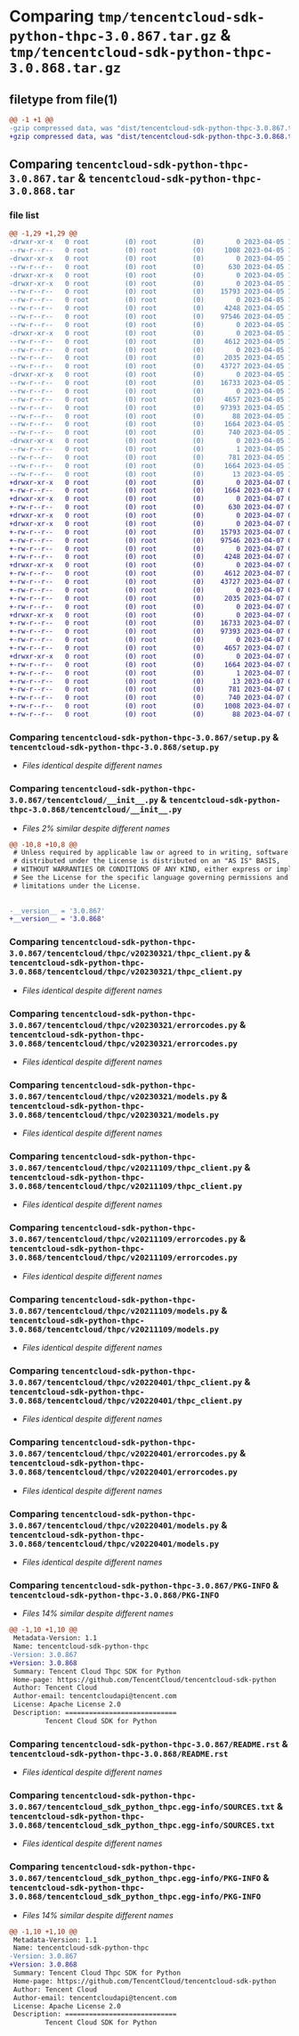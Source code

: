 # Comparing `tmp/tencentcloud-sdk-python-thpc-3.0.867.tar.gz` & `tmp/tencentcloud-sdk-python-thpc-3.0.868.tar.gz`

## filetype from file(1)

```diff
@@ -1 +1 @@
-gzip compressed data, was "dist/tencentcloud-sdk-python-thpc-3.0.867.tar", last modified: Wed Apr  5 16:54:20 2023, max compression
+gzip compressed data, was "dist/tencentcloud-sdk-python-thpc-3.0.868.tar", last modified: Fri Apr  7 01:02:14 2023, max compression
```

## Comparing `tencentcloud-sdk-python-thpc-3.0.867.tar` & `tencentcloud-sdk-python-thpc-3.0.868.tar`

### file list

```diff
@@ -1,29 +1,29 @@
-drwxr-xr-x   0 root         (0) root         (0)        0 2023-04-05 16:54:20.000000 tencentcloud-sdk-python-thpc-3.0.867/
--rw-r--r--   0 root         (0) root         (0)     1008 2023-04-05 16:54:20.000000 tencentcloud-sdk-python-thpc-3.0.867/setup.py
-drwxr-xr-x   0 root         (0) root         (0)        0 2023-04-05 16:54:20.000000 tencentcloud-sdk-python-thpc-3.0.867/tencentcloud/
--rw-r--r--   0 root         (0) root         (0)      630 2023-04-05 16:54:20.000000 tencentcloud-sdk-python-thpc-3.0.867/tencentcloud/__init__.py
-drwxr-xr-x   0 root         (0) root         (0)        0 2023-04-05 16:54:20.000000 tencentcloud-sdk-python-thpc-3.0.867/tencentcloud/thpc/
-drwxr-xr-x   0 root         (0) root         (0)        0 2023-04-05 16:54:20.000000 tencentcloud-sdk-python-thpc-3.0.867/tencentcloud/thpc/v20230321/
--rw-r--r--   0 root         (0) root         (0)    15793 2023-04-05 16:54:20.000000 tencentcloud-sdk-python-thpc-3.0.867/tencentcloud/thpc/v20230321/thpc_client.py
--rw-r--r--   0 root         (0) root         (0)        0 2023-04-05 16:54:20.000000 tencentcloud-sdk-python-thpc-3.0.867/tencentcloud/thpc/v20230321/__init__.py
--rw-r--r--   0 root         (0) root         (0)     4248 2023-04-05 16:54:20.000000 tencentcloud-sdk-python-thpc-3.0.867/tencentcloud/thpc/v20230321/errorcodes.py
--rw-r--r--   0 root         (0) root         (0)    97546 2023-04-05 16:54:20.000000 tencentcloud-sdk-python-thpc-3.0.867/tencentcloud/thpc/v20230321/models.py
--rw-r--r--   0 root         (0) root         (0)        0 2023-04-05 16:54:20.000000 tencentcloud-sdk-python-thpc-3.0.867/tencentcloud/thpc/__init__.py
-drwxr-xr-x   0 root         (0) root         (0)        0 2023-04-05 16:54:20.000000 tencentcloud-sdk-python-thpc-3.0.867/tencentcloud/thpc/v20211109/
--rw-r--r--   0 root         (0) root         (0)     4612 2023-04-05 16:54:20.000000 tencentcloud-sdk-python-thpc-3.0.867/tencentcloud/thpc/v20211109/thpc_client.py
--rw-r--r--   0 root         (0) root         (0)        0 2023-04-05 16:54:20.000000 tencentcloud-sdk-python-thpc-3.0.867/tencentcloud/thpc/v20211109/__init__.py
--rw-r--r--   0 root         (0) root         (0)     2035 2023-04-05 16:54:20.000000 tencentcloud-sdk-python-thpc-3.0.867/tencentcloud/thpc/v20211109/errorcodes.py
--rw-r--r--   0 root         (0) root         (0)    43727 2023-04-05 16:54:20.000000 tencentcloud-sdk-python-thpc-3.0.867/tencentcloud/thpc/v20211109/models.py
-drwxr-xr-x   0 root         (0) root         (0)        0 2023-04-05 16:54:20.000000 tencentcloud-sdk-python-thpc-3.0.867/tencentcloud/thpc/v20220401/
--rw-r--r--   0 root         (0) root         (0)    16733 2023-04-05 16:54:20.000000 tencentcloud-sdk-python-thpc-3.0.867/tencentcloud/thpc/v20220401/thpc_client.py
--rw-r--r--   0 root         (0) root         (0)        0 2023-04-05 16:54:20.000000 tencentcloud-sdk-python-thpc-3.0.867/tencentcloud/thpc/v20220401/__init__.py
--rw-r--r--   0 root         (0) root         (0)     4657 2023-04-05 16:54:20.000000 tencentcloud-sdk-python-thpc-3.0.867/tencentcloud/thpc/v20220401/errorcodes.py
--rw-r--r--   0 root         (0) root         (0)    97393 2023-04-05 16:54:20.000000 tencentcloud-sdk-python-thpc-3.0.867/tencentcloud/thpc/v20220401/models.py
--rw-r--r--   0 root         (0) root         (0)       88 2023-04-05 16:54:20.000000 tencentcloud-sdk-python-thpc-3.0.867/setup.cfg
--rw-r--r--   0 root         (0) root         (0)     1664 2023-04-05 16:54:20.000000 tencentcloud-sdk-python-thpc-3.0.867/PKG-INFO
--rw-r--r--   0 root         (0) root         (0)      740 2023-04-05 16:54:20.000000 tencentcloud-sdk-python-thpc-3.0.867/README.rst
-drwxr-xr-x   0 root         (0) root         (0)        0 2023-04-05 16:54:20.000000 tencentcloud-sdk-python-thpc-3.0.867/tencentcloud_sdk_python_thpc.egg-info/
--rw-r--r--   0 root         (0) root         (0)        1 2023-04-05 16:54:20.000000 tencentcloud-sdk-python-thpc-3.0.867/tencentcloud_sdk_python_thpc.egg-info/dependency_links.txt
--rw-r--r--   0 root         (0) root         (0)      781 2023-04-05 16:54:20.000000 tencentcloud-sdk-python-thpc-3.0.867/tencentcloud_sdk_python_thpc.egg-info/SOURCES.txt
--rw-r--r--   0 root         (0) root         (0)     1664 2023-04-05 16:54:20.000000 tencentcloud-sdk-python-thpc-3.0.867/tencentcloud_sdk_python_thpc.egg-info/PKG-INFO
--rw-r--r--   0 root         (0) root         (0)       13 2023-04-05 16:54:20.000000 tencentcloud-sdk-python-thpc-3.0.867/tencentcloud_sdk_python_thpc.egg-info/top_level.txt
+drwxr-xr-x   0 root         (0) root         (0)        0 2023-04-07 01:02:14.000000 tencentcloud-sdk-python-thpc-3.0.868/
+-rw-r--r--   0 root         (0) root         (0)     1664 2023-04-07 01:02:14.000000 tencentcloud-sdk-python-thpc-3.0.868/PKG-INFO
+drwxr-xr-x   0 root         (0) root         (0)        0 2023-04-07 01:02:14.000000 tencentcloud-sdk-python-thpc-3.0.868/tencentcloud/
+-rw-r--r--   0 root         (0) root         (0)      630 2023-04-07 01:02:14.000000 tencentcloud-sdk-python-thpc-3.0.868/tencentcloud/__init__.py
+drwxr-xr-x   0 root         (0) root         (0)        0 2023-04-07 01:02:14.000000 tencentcloud-sdk-python-thpc-3.0.868/tencentcloud/thpc/
+drwxr-xr-x   0 root         (0) root         (0)        0 2023-04-07 01:02:14.000000 tencentcloud-sdk-python-thpc-3.0.868/tencentcloud/thpc/v20230321/
+-rw-r--r--   0 root         (0) root         (0)    15793 2023-04-07 01:02:14.000000 tencentcloud-sdk-python-thpc-3.0.868/tencentcloud/thpc/v20230321/thpc_client.py
+-rw-r--r--   0 root         (0) root         (0)    97546 2023-04-07 01:02:14.000000 tencentcloud-sdk-python-thpc-3.0.868/tencentcloud/thpc/v20230321/models.py
+-rw-r--r--   0 root         (0) root         (0)        0 2023-04-07 01:02:14.000000 tencentcloud-sdk-python-thpc-3.0.868/tencentcloud/thpc/v20230321/__init__.py
+-rw-r--r--   0 root         (0) root         (0)     4248 2023-04-07 01:02:14.000000 tencentcloud-sdk-python-thpc-3.0.868/tencentcloud/thpc/v20230321/errorcodes.py
+drwxr-xr-x   0 root         (0) root         (0)        0 2023-04-07 01:02:14.000000 tencentcloud-sdk-python-thpc-3.0.868/tencentcloud/thpc/v20211109/
+-rw-r--r--   0 root         (0) root         (0)     4612 2023-04-07 01:02:14.000000 tencentcloud-sdk-python-thpc-3.0.868/tencentcloud/thpc/v20211109/thpc_client.py
+-rw-r--r--   0 root         (0) root         (0)    43727 2023-04-07 01:02:14.000000 tencentcloud-sdk-python-thpc-3.0.868/tencentcloud/thpc/v20211109/models.py
+-rw-r--r--   0 root         (0) root         (0)        0 2023-04-07 01:02:14.000000 tencentcloud-sdk-python-thpc-3.0.868/tencentcloud/thpc/v20211109/__init__.py
+-rw-r--r--   0 root         (0) root         (0)     2035 2023-04-07 01:02:14.000000 tencentcloud-sdk-python-thpc-3.0.868/tencentcloud/thpc/v20211109/errorcodes.py
+-rw-r--r--   0 root         (0) root         (0)        0 2023-04-07 01:02:14.000000 tencentcloud-sdk-python-thpc-3.0.868/tencentcloud/thpc/__init__.py
+drwxr-xr-x   0 root         (0) root         (0)        0 2023-04-07 01:02:14.000000 tencentcloud-sdk-python-thpc-3.0.868/tencentcloud/thpc/v20220401/
+-rw-r--r--   0 root         (0) root         (0)    16733 2023-04-07 01:02:14.000000 tencentcloud-sdk-python-thpc-3.0.868/tencentcloud/thpc/v20220401/thpc_client.py
+-rw-r--r--   0 root         (0) root         (0)    97393 2023-04-07 01:02:14.000000 tencentcloud-sdk-python-thpc-3.0.868/tencentcloud/thpc/v20220401/models.py
+-rw-r--r--   0 root         (0) root         (0)        0 2023-04-07 01:02:14.000000 tencentcloud-sdk-python-thpc-3.0.868/tencentcloud/thpc/v20220401/__init__.py
+-rw-r--r--   0 root         (0) root         (0)     4657 2023-04-07 01:02:14.000000 tencentcloud-sdk-python-thpc-3.0.868/tencentcloud/thpc/v20220401/errorcodes.py
+drwxr-xr-x   0 root         (0) root         (0)        0 2023-04-07 01:02:14.000000 tencentcloud-sdk-python-thpc-3.0.868/tencentcloud_sdk_python_thpc.egg-info/
+-rw-r--r--   0 root         (0) root         (0)     1664 2023-04-07 01:02:14.000000 tencentcloud-sdk-python-thpc-3.0.868/tencentcloud_sdk_python_thpc.egg-info/PKG-INFO
+-rw-r--r--   0 root         (0) root         (0)        1 2023-04-07 01:02:14.000000 tencentcloud-sdk-python-thpc-3.0.868/tencentcloud_sdk_python_thpc.egg-info/dependency_links.txt
+-rw-r--r--   0 root         (0) root         (0)       13 2023-04-07 01:02:14.000000 tencentcloud-sdk-python-thpc-3.0.868/tencentcloud_sdk_python_thpc.egg-info/top_level.txt
+-rw-r--r--   0 root         (0) root         (0)      781 2023-04-07 01:02:14.000000 tencentcloud-sdk-python-thpc-3.0.868/tencentcloud_sdk_python_thpc.egg-info/SOURCES.txt
+-rw-r--r--   0 root         (0) root         (0)      740 2023-04-07 01:02:14.000000 tencentcloud-sdk-python-thpc-3.0.868/README.rst
+-rw-r--r--   0 root         (0) root         (0)     1008 2023-04-07 01:02:14.000000 tencentcloud-sdk-python-thpc-3.0.868/setup.py
+-rw-r--r--   0 root         (0) root         (0)       88 2023-04-07 01:02:14.000000 tencentcloud-sdk-python-thpc-3.0.868/setup.cfg
```

### Comparing `tencentcloud-sdk-python-thpc-3.0.867/setup.py` & `tencentcloud-sdk-python-thpc-3.0.868/setup.py`

 * *Files identical despite different names*

### Comparing `tencentcloud-sdk-python-thpc-3.0.867/tencentcloud/__init__.py` & `tencentcloud-sdk-python-thpc-3.0.868/tencentcloud/__init__.py`

 * *Files 2% similar despite different names*

```diff
@@ -10,8 +10,8 @@
 # Unless required by applicable law or agreed to in writing, software
 # distributed under the License is distributed on an "AS IS" BASIS,
 # WITHOUT WARRANTIES OR CONDITIONS OF ANY KIND, either express or implied.
 # See the License for the specific language governing permissions and
 # limitations under the License.
 
 
-__version__ = '3.0.867'
+__version__ = '3.0.868'
```

### Comparing `tencentcloud-sdk-python-thpc-3.0.867/tencentcloud/thpc/v20230321/thpc_client.py` & `tencentcloud-sdk-python-thpc-3.0.868/tencentcloud/thpc/v20230321/thpc_client.py`

 * *Files identical despite different names*

### Comparing `tencentcloud-sdk-python-thpc-3.0.867/tencentcloud/thpc/v20230321/errorcodes.py` & `tencentcloud-sdk-python-thpc-3.0.868/tencentcloud/thpc/v20230321/errorcodes.py`

 * *Files identical despite different names*

### Comparing `tencentcloud-sdk-python-thpc-3.0.867/tencentcloud/thpc/v20230321/models.py` & `tencentcloud-sdk-python-thpc-3.0.868/tencentcloud/thpc/v20230321/models.py`

 * *Files identical despite different names*

### Comparing `tencentcloud-sdk-python-thpc-3.0.867/tencentcloud/thpc/v20211109/thpc_client.py` & `tencentcloud-sdk-python-thpc-3.0.868/tencentcloud/thpc/v20211109/thpc_client.py`

 * *Files identical despite different names*

### Comparing `tencentcloud-sdk-python-thpc-3.0.867/tencentcloud/thpc/v20211109/errorcodes.py` & `tencentcloud-sdk-python-thpc-3.0.868/tencentcloud/thpc/v20211109/errorcodes.py`

 * *Files identical despite different names*

### Comparing `tencentcloud-sdk-python-thpc-3.0.867/tencentcloud/thpc/v20211109/models.py` & `tencentcloud-sdk-python-thpc-3.0.868/tencentcloud/thpc/v20211109/models.py`

 * *Files identical despite different names*

### Comparing `tencentcloud-sdk-python-thpc-3.0.867/tencentcloud/thpc/v20220401/thpc_client.py` & `tencentcloud-sdk-python-thpc-3.0.868/tencentcloud/thpc/v20220401/thpc_client.py`

 * *Files identical despite different names*

### Comparing `tencentcloud-sdk-python-thpc-3.0.867/tencentcloud/thpc/v20220401/errorcodes.py` & `tencentcloud-sdk-python-thpc-3.0.868/tencentcloud/thpc/v20220401/errorcodes.py`

 * *Files identical despite different names*

### Comparing `tencentcloud-sdk-python-thpc-3.0.867/tencentcloud/thpc/v20220401/models.py` & `tencentcloud-sdk-python-thpc-3.0.868/tencentcloud/thpc/v20220401/models.py`

 * *Files identical despite different names*

### Comparing `tencentcloud-sdk-python-thpc-3.0.867/PKG-INFO` & `tencentcloud-sdk-python-thpc-3.0.868/PKG-INFO`

 * *Files 14% similar despite different names*

```diff
@@ -1,10 +1,10 @@
 Metadata-Version: 1.1
 Name: tencentcloud-sdk-python-thpc
-Version: 3.0.867
+Version: 3.0.868
 Summary: Tencent Cloud Thpc SDK for Python
 Home-page: https://github.com/TencentCloud/tencentcloud-sdk-python
 Author: Tencent Cloud
 Author-email: tencentcloudapi@tencent.com
 License: Apache License 2.0
 Description: ============================
         Tencent Cloud SDK for Python
```

### Comparing `tencentcloud-sdk-python-thpc-3.0.867/README.rst` & `tencentcloud-sdk-python-thpc-3.0.868/README.rst`

 * *Files identical despite different names*

### Comparing `tencentcloud-sdk-python-thpc-3.0.867/tencentcloud_sdk_python_thpc.egg-info/SOURCES.txt` & `tencentcloud-sdk-python-thpc-3.0.868/tencentcloud_sdk_python_thpc.egg-info/SOURCES.txt`

 * *Files identical despite different names*

### Comparing `tencentcloud-sdk-python-thpc-3.0.867/tencentcloud_sdk_python_thpc.egg-info/PKG-INFO` & `tencentcloud-sdk-python-thpc-3.0.868/tencentcloud_sdk_python_thpc.egg-info/PKG-INFO`

 * *Files 14% similar despite different names*

```diff
@@ -1,10 +1,10 @@
 Metadata-Version: 1.1
 Name: tencentcloud-sdk-python-thpc
-Version: 3.0.867
+Version: 3.0.868
 Summary: Tencent Cloud Thpc SDK for Python
 Home-page: https://github.com/TencentCloud/tencentcloud-sdk-python
 Author: Tencent Cloud
 Author-email: tencentcloudapi@tencent.com
 License: Apache License 2.0
 Description: ============================
         Tencent Cloud SDK for Python
```

